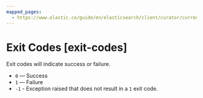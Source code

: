 ```yaml
---
mapped_pages:
  - https://www.elastic.co/guide/en/elasticsearch/client/curator/current/exit-codes.html
---
```


# Exit Codes [exit-codes]

Exit codes will indicate success or failure.

* `0` — Success
* `1` — Failure
* `-1` - Exception raised that does not result in a `1` exit code.
